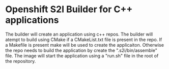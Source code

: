 # Openshift S2I Builder for C++ applications
The builder will create an application using c++ repos.  The builder will atempt to build using CMake if a CMakeList.txt file is present in the repo.  If a Makefile is present make will be used to create the applicaiton.  Otherwise the repo needs to build the application by create the ".s2i/bin/assemble" file.  The image will start the application using a "run.sh" file in the root of the repository.
